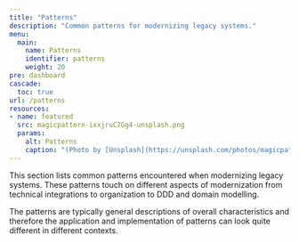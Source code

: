 ```yaml
---
title: "Patterns"
description: "Common patterns for modernizing legacy systems."
menu:
  main:
    name: Patterns
    identifier: patterns
    weight: 20
pre: dashboard
cascade:
  toc: true
url: /patterns
resources:
- name: featured
  src: magicpattern-ixxjruC7Gg4-unsplash.png
  params:
    alt: Patterns
    caption: "(Photo by [Unsplash](https://unsplash.com/photos/magicpattern-ixxjruC7Gg4))"
---
```


This section lists common patterns encountered when modernizing legacy systems. These patterns touch on different aspects of modernization from technical integrations to organization to DDD and domain modelling.

The patterns are typically general descriptions of overall characteristics and therefore the application and implementation of patterns can look quite different in different contexts.
